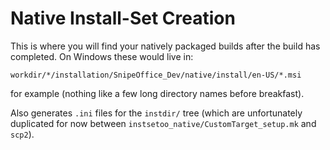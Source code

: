 # Native Install-Set Creation

This is where you will find your natively packaged builds after the
build has completed. On Windows these would live in:

    workdir/*/installation/SnipeOffice_Dev/native/install/en-US/*.msi

for example (nothing like a few long directory names before breakfast).

Also generates `.ini` files for the `instdir/` tree (which are unfortunately
duplicated for now between `instsetoo_native/CustomTarget_setup.mk` and `scp2`).
